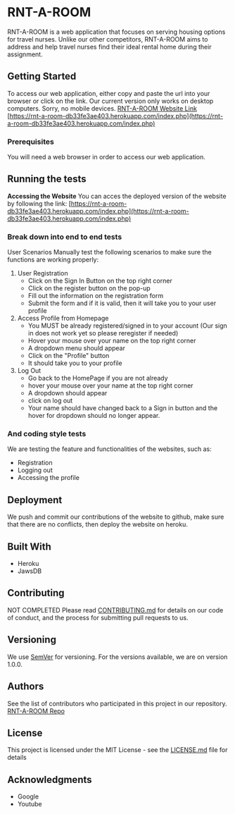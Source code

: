 # RNT-A-ROOM

RNT-A-ROOM is a web application that focuses on serving housing options for travel nurses. Unlike our other competitors, RNT-A-ROOM aims to address and help travel nurses find their ideal rental home during their assignment.

## Getting Started
To access our web application, either copy and paste the url into your browser or click on the link.
Our current version only works on desktop computers. Sorry, no mobile devices.
[RNT-A-ROOM Website Link](https://rnt-a-room-db33fe3ae403.herokuapp.com/index.php)
[https://rnt-a-room-db33fe3ae403.herokuapp.com/index.php](https://rnt-a-room-db33fe3ae403.herokuapp.com/index.php)

### Prerequisites
You will need a web browser in order to access our web application. 

## Running the tests
**Accessing the Website**
You can acces the deployed version of the website by following the link: 
[https://rnt-a-room-db33fe3ae403.herokuapp.com/index.php](https://rnt-a-room-db33fe3ae403.herokuapp.com/index.php)
### Break down into end to end tests
User Scenarios
Manually test the following scenarios to make sure the functions are working properly:
1. User Registration
   - Click on the Sign In Button on the top right corner
   - Click on the register button on the pop-up
   - Fill out the information on the registration form
   - Submit the form and if it is valid, then it will take you to your user profile
2. Access Profile from Homepage
   - You MUST be already registered/signed in to your account (Our sign in does not work yet so please reregister if needed)
   - Hover your mouse over your name on the top right corner
   - A dropdown menu should appear
   - Click on the "Profile" button
   - It should take you to your profile
3. Log Out
   - Go back to the HomePage if you are not already
   - hover your mouse over your name at the top right corner
   - A dropdown should appear
   - click on log out
   - Your name should have changed back to a Sign in button and the hover for dropdown should no longer appear.
### And coding style tests
We are testing the feature and functionalities of the websites, such as:
- Registration
- Logging out
- Accessing the profile 

## Deployment

We push and commit our contributions of the website to github, make sure that there are no conflicts, then deploy the website on heroku.

## Built With

* Heroku
* JawsDB

## Contributing
NOT COMPLETED
Please read [CONTRIBUTING.md](https://github.com/cl2493/cs386/blob/main/CONTRIBUTING.md) for details on our code of conduct, and the process for submitting pull requests to us.

## Versioning

We use [SemVer](http://semver.org/) for versioning. For the versions available,  we are on version 1.0.0.

## Authors
See the list of contributors who participated in this project in our repository.
[RNT-A-ROOM Repo](https://github.com/cl2493/cs386)
## License

This project is licensed under the MIT License - see the [LICENSE.md](LICENSE.md) file for details

## Acknowledgments

* Google
* Youtube
